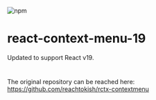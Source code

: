 ![npm](https://img.shields.io/npm/v/react-context-menu-19)

# react-context-menu-19
Updated to support React v19.

#

The original repository can be reached here:
https://github.com/reachtokish/rctx-contextmenu
